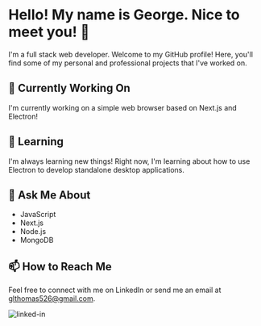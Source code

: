 # Hello! My name is George. Nice to meet you! 👋

I'm a full stack web developer. Welcome to my GitHub profile! Here, you'll find some of my personal and professional projects that I've worked on.

## 🔭 Currently Working On
I'm currently working on a simple web browser based on Next.js and Electron!

## 🌱 Learning
I'm always learning new things! Right now, I'm learning about how to use Electron to develop standalone desktop applications.

## 💬 Ask Me About
* JavaScript
* Next.js
* Node.js
* MongoDB

## 📫 How to Reach Me
Feel free to connect with me on LinkedIn or send me an email at glthomas526@gmail.com.

[<img align="left" alt="linked-in" src="https://img.shields.io/badge/linkedin-%230077B5.svg?&style=for-the-badge&logo=linkedin&logoColor=white" />](https://www.linkedin.com/in/gtgtcode/)<br />
